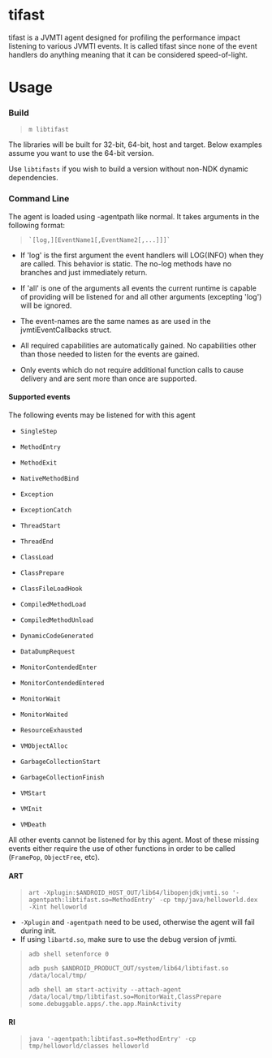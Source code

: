 # tifast

tifast is a JVMTI agent designed for profiling the performance impact listening
to various JVMTI events. It is called tifast since none of the event handlers do
anything meaning that it can be considered speed-of-light.

# Usage
### Build
>    `m libtifast`

The libraries will be built for 32-bit, 64-bit, host and target. Below examples
assume you want to use the 64-bit version.

Use `libtifasts` if you wish to build a version without non-NDK dynamic dependencies.

### Command Line

The agent is loaded using -agentpath like normal. It takes arguments in the
following format:
>     `[log,][EventName1[,EventName2[,...]]]`

* If 'log' is the first argument the event handlers will LOG(INFO) when they are
  called. This behavior is static. The no-log methods have no branches and just
  immediately return.

* If 'all' is one of the arguments all events the current runtime is capable of
  providing will be listened for and all other arguments (excepting 'log') will
  be ignored.

* The event-names are the same names as are used in the jvmtiEventCallbacks
  struct.

* All required capabilities are automatically gained. No capabilities other than
  those needed to listen for the events are gained.

* Only events which do not require additional function calls to cause delivery
  and are sent more than once are supported.

#### Supported events

The following events may be listened for with this agent

* `SingleStep`

* `MethodEntry`

* `MethodExit`

* `NativeMethodBind`

* `Exception`

* `ExceptionCatch`

* `ThreadStart`

* `ThreadEnd`

* `ClassLoad`

* `ClassPrepare`

* `ClassFileLoadHook`

* `CompiledMethodLoad`

* `CompiledMethodUnload`

* `DynamicCodeGenerated`

* `DataDumpRequest`

* `MonitorContendedEnter`

* `MonitorContendedEntered`

* `MonitorWait`

* `MonitorWaited`

* `ResourceExhausted`

* `VMObjectAlloc`

* `GarbageCollectionStart`

* `GarbageCollectionFinish`

* `VMStart`

* `VMInit`

* `VMDeath`

All other events cannot be listened for by this agent. Most of these missing
events either require the use of other functions in order to be called
(`FramePop`, `ObjectFree`, etc).

#### ART
>    `art -Xplugin:$ANDROID_HOST_OUT/lib64/libopenjdkjvmti.so '-agentpath:libtifast.so=MethodEntry' -cp tmp/java/helloworld.dex -Xint helloworld`

* `-Xplugin` and `-agentpath` need to be used, otherwise the agent will fail during init.
* If using `libartd.so`, make sure to use the debug version of jvmti.

>    `adb shell setenforce 0`
>
>    `adb push $ANDROID_PRODUCT_OUT/system/lib64/libtifast.so /data/local/tmp/`
>
>    `adb shell am start-activity --attach-agent /data/local/tmp/libtifast.so=MonitorWait,ClassPrepare some.debuggable.apps/.the.app.MainActivity`

#### RI
>    `java '-agentpath:libtifast.so=MethodEntry' -cp tmp/helloworld/classes helloworld`
